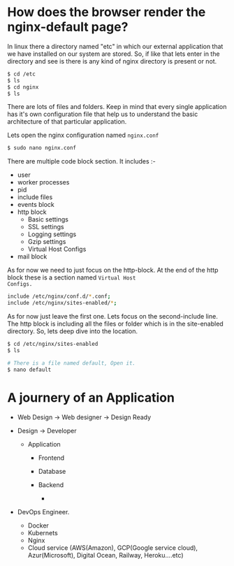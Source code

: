 # How does the browser render the nginx-default page?

In linux there a directory named "etc" in which our external application that we have installed on our system are stored. So, if like that lets enter in the directory and see is there is any kind of nginx directory is present or not.

```bash
$ cd /etc
$ ls
$ cd nginx
$ ls
```

There are lots of files and folders. Keep in mind that every single application has it's own configuration file that help us to understand the basic architecture of that particular application.

Lets open the nginx configuration named <code>nginx.conf</code>

```bash
$ sudo nano nginx.conf
```

There are multiple code block section. It includes :-

- user
- worker processes
- pid
- include files
- events block
- http block
  - Basic settings
  - SSL settings
  - Logging settings
  - Gzip settings
  - Virtual Host Configs
- mail block

As for now we need to just focus on the http-block. At the end of the http block these is a section named <code>Virtual Host Configs.</code>

```bash
include /etc/nginx/conf.d/*.conf;
include /etc/nginx/sites-enabled/*;
```

As for now just leave the first one. Lets focus on the second-include line. The http block is including all the files or folder which is in the site-enabled directory. So, lets deep dive into the location.

```bash
$ cd /etc/nginx/sites-enabled
$ ls

# There is a file named default, Open it.
$ nano default
```

# A journery of an Application

- Web Design -> Web designer -> Design Ready
- Design -> Developer

  - Application

    - Frontend
    - Database
    - Backend

      -

- DevOps Engineer.
  - Docker
  - Kubernets
  - Nginx
  - Cloud service (AWS(Amazon), GCP(Google service cloud), Azur(Microsoft), Digital Ocean, Railway, Heroku....etc)

